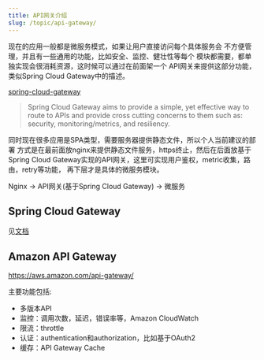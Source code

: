 ```yaml
---
title: API网关介绍
slug: /topic/api-gateway/
---
```


现在的应用一般都是微服务模式，如果让用户直接访问每个具体服务会
不方便管理，并且有一些通用的功能，比如安全、监控、健壮性等每个
模块都需要，都单独实现会很消耗资源，这时候可以通过在前面架一个
API网关来提供这部分功能，类似Spring Cloud Gateway中的描述。

[spring-cloud-gateway](https://spring.io/projects/spring-cloud-gateway)

>Spring Cloud Gateway aims to provide a simple, yet effective way to route to APIs and provide cross cutting concerns to them such as: security, monitoring/metrics, and resiliency.

同时现在很多应用是SPA类型，需要服务器提供静态文件，所以个人当前建议的部署
方式是在最前面放nginx来提供静态文件服务，https终止，然后在后面放基于Spring
Cloud Gateway实现的API网关，这里可实现用户鉴权，metric收集，路由，retry等功能，
再下层才是具体的微服务模块。

Nginx -> API网关(基于Spring Cloud Gateway) -> 微服务

## Spring Cloud Gateway

见[文档](../../backend/spring/spring-cloud-gateway)

## Amazon API Gateway

<https://aws.amazon.com/api-gateway/>

主要功能包括:
- 多版本API
- 监控：调用次数，延迟，错误率等，Amazon CloudWatch
- 限流：throttle
- 认证：authentication和authorization，比如基于OAuth2
- 缓存：API Gateway Cache
